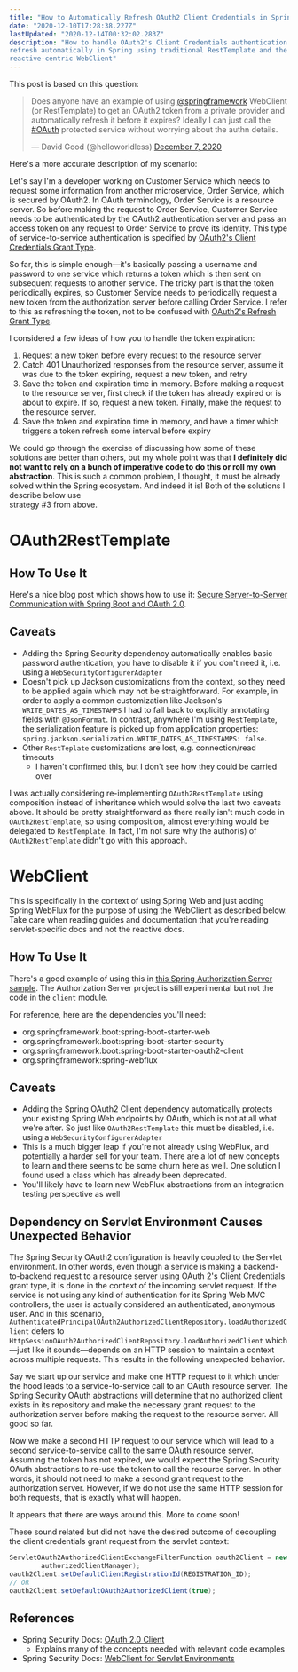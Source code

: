 ```yaml
---
title: "How to Automatically Refresh OAuth2 Client Credentials in Spring"
date: "2020-12-10T17:28:38.227Z"
lastUpdated: "2020-12-14T00:32:02.283Z"
description: "How to handle OAuth2's Client Credentials authentication and token 
refresh automatically in Spring using traditional RestTemplate and the newer, 
reactive-centric WebClient"
---
```


This post is based on this question:

<blockquote class="twitter-tweet"><p lang="en" dir="ltr">Does anyone have an example of using <a href="https://twitter.com/springframework?ref_src=twsrc%5Etfw">@springframework</a> WebClient (or RestTemplate) to get an OAuth2 token from a private provider and automatically refresh it before it expires? Ideally I can just call the <a href="https://twitter.com/hashtag/OAuth?src=hash&amp;ref_src=twsrc%5Etfw">#OAuth</a> protected service without worrying about the authn details.</p>&mdash; David Good (@helloworldless) <a href="https://twitter.com/helloworldless/status/1335937905643167750?ref_src=twsrc%5Etfw">December 7, 2020</a></blockquote>

Here's a more accurate description of my scenario:

Let's say I'm a developer working on Customer Service which needs to request some information 
from another microservice, Order Service, which is secured by OAuth2. 
In OAuth terminology, Order Service is 
a resource server. So before making the request to Order Service, Customer Service 
needs to be authenticated by the OAuth2 authentication server and pass an access token on any 
request to Order Service to prove its identity. 
This type of service-to-service authentication is 
specified by [OAuth2's Client Credentials Grant Type](https://oauth.net/2/grant-types/client-credentials/). 

So far, this is 
simple enough—it's basically passing a username and password to one service which returns a 
token which is then sent on subsequent requests to another service. The tricky part is that 
the token periodically expires, so Customer Service needs to periodically request a new 
token from the authorization server before calling Order Service. I refer to this as 
refreshing the token, not to be confused with [OAuth2's Refresh Grant Type](https://oauth.net/2/grant-types/refresh-token/). 

I considered a few ideas of how you to handle the token expiration:

1. Request a new token before every request to the resource server
1. Catch 401 Unauthorized responses from the resource server, assume it was due to the 
token expiring, request a new token, and retry
1. Save the token and expiration time in memory. Before making a request to the 
resource server, first check if the token has already expired or is about to expire. 
If so, request a new token. Finally, make the request to the resource server.
1. Save the token and expiration time in memory, and have a timer which triggers a token 
refresh some interval before expiry
    
We could go through the exercise of discussing how some of these solutions are better 
than others, but my whole point was that **I definitely 
did not want to rely on a bunch of imperative code to do this or roll my own abstraction**. 
This is such a common problem, I thought, it must be already solved within the 
Spring ecosystem. And indeed it is! Both of the solutions I describe below use  
strategy #3 from above.

# OAuth2RestTemplate

## How To Use It 

Here's a nice blog post which shows how to use it:
[Secure Server-to-Server Communication with Spring Boot and OAuth 2.0](https://developer.okta.com/blog/2018/04/02/client-creds-with-spring-boot).

## Caveats
- Adding the Spring Security dependency automatically enables basic password authentication, 
  you have to disable it if you don't need it, i.e. using a `WebSecurityConfigurerAdapter` 
- Doesn't pick up Jackson customizations from the context, so they need to be applied again which may not 
  be straightforward. For example, in order to apply a common customization like 
  Jackson's `WRITE_DATES_AS_TIMESTAMPS` I had to fall back to explicitly
  annotating fields with `@JsonFormat`. In contrast, anywhere I'm using `RestTemplate`, the 
  serialization feature is picked up from application properties: 
  `spring.jackson.serialization.WRITE_DATES_AS_TIMESTAMPS: false`.
- Other `RestTeplate` customizations are lost, e.g. connection/read timeouts
  - I haven't confirmed this, but I don't see how they could be carried over
    
I was actually considering re-implementing `OAuth2RestTemplate` using composition instead of 
inheritance which would solve the last two caveats above. It should be pretty straightforward as there really isn't 
much code in `OAuth2RestTemplate`, so using composition, almost everything would be delegated to `RestTemplate`. 
In fact, I'm not sure why the author(s) of `OAuth2RestTemplate` didn't go with this approach.

# WebClient

This is specifically in the context of using Spring Web and just adding Spring WebFlux for the purpose of using the 
WebClient as described below. Take care when reading guides and documentation that you're reading servlet-specific 
docs and not the reactive docs.

## How To Use It

There's a good example of using this in 
[this Spring Authorization Server sample](https://github.com/spring-projects-experimental/spring-authorization-server/tree/master/samples/boot/oauth2-integration/client). 
The Authorization Server 
project is still experimental but not the code in the `client` module.

For reference, here are the dependencies you'll need:

- org.springframework.boot:spring-boot-starter-web
- org.springframework.boot:spring-boot-starter-security
- org.springframework.boot:spring-boot-starter-oauth2-client
- org.springframework:spring-webflux

## Caveats
  - Adding the Spring OAuth2 Client dependency automatically protects your existing Spring Web endpoints by OAuth, 
    which is not at all what we're after. So just like `OAuth2RestTemplate` 
    this must be disabled, i.e. using a `WebSecurityConfigurerAdapter`
  - This is a much bigger leap if you're not already using WebFlux, and potentially a harder sell for your team.
    There are a lot of new concepts to learn 
    and there seems to be some churn here as well. One solution I found used a class 
    which has already been deprecated.
  - You'll likely have to learn new WebFlux abstractions from an integration testing perspective as well

## Dependency on Servlet Environment Causes Unexpected Behavior

The Spring Security OAuth2 configuration is heavily
coupled to the Servlet environment. In other words, even though a service is
making a backend-to-backend request to a resource server using OAuth 2's
Client Credentials grant type, it is done in the context of the incoming servlet
request. If the service is not using any
kind of authentication for its Spring Web MVC controllers, the user is actually
considered an authenticated, anonymous user. And in this scenario,
`AuthenticatedPrincipalOAuth2AuthorizedClientRepository.loadAuthorizedClient`
defers to `HttpSessionOAuth2AuthorizedClientRepository.loadAuthorizedClient` 
which—just like it sounds—depends on an HTTP session to maintain a context
across multiple requests. This results in the following unexpected behavior.

Say we start up our service and make one
HTTP request to it which under the hood leads to a service-to-service call to an 
OAuth resource server. The Spring Security OAuth abstractions will determine that no 
authorized client exists in its repository and make the necessary grant request
to the authorization server before making the request to the resource server.
All good so far. 

Now we make a second HTTP request to our service which
will lead to a second service-to-service call to the same OAuth resource server. Assuming
the token has not expired, we would expect the Spring Security OAuth
abstractions to re-use the token to call the resource server. In other
words, it should not need to make a second grant request to the authorization
server. However, if we do not use the same HTTP session for both
requests, that is exactly what will happen.

It appears that there are ways around this. More to come soon!

These sound related but did not have the desired outcome of decoupling the
client credentials grant request from the servlet context:

```java
ServletOAuth2AuthorizedClientExchangeFilterFunction oauth2Client = new ServletOAuth2AuthorizedClientExchangeFilterFunction(
        authorizedClientManager);
oauth2Client.setDefaultClientRegistrationId(REGISTRATION_ID);
// OR
oauth2Client.setDefaultOAuth2AuthorizedClient(true);
```


## References

- Spring Security Docs: [OAuth 2.0 Client](https://docs.spring.io/spring-security/site/docs/5.4.2/reference/html5/#oauth2client)
  - Explains many of the concepts needed with relevant code examples
- Spring Security Docs: [WebClient for Servlet Environments](https://docs.spring.io/spring-security/site/docs/5.4.2/reference/html5/#servlet-webclient)

